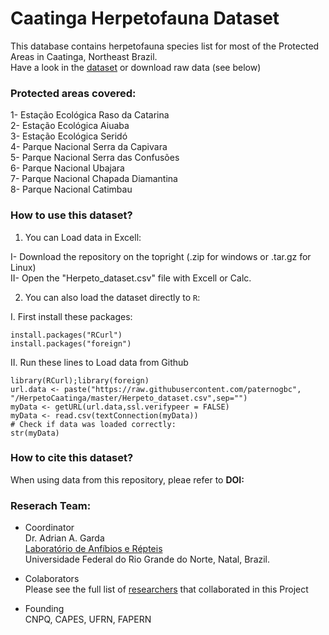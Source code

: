 # Caatinga Herpetofauna **Dataset**
This database contains herpetofauna species list for most of the Protected Areas in Caatinga, Northeast Brazil.  
Have a look in the [dataset](https://github.com/paternogbc/HerpetoCaatinga/blob/master/Herpeto_dataset.csv) or download raw data (see below)

### Protected areas covered:
1- Estação Ecológica Raso da Catarina  
2- Estação Ecológica Aiuaba  
3- Estação Ecológica Seridó  
4- Parque Nacional Serra da Capivara  
5- Parque Nacional Serra das Confusões   
6- Parque Nacional Ubajara  
7- Parque Nacional Chapada Diamantina  
8- Parque Nacional Catimbau  

### How to use this dataset?

1. You can Load data in Excell:  

  I- Download the repository on the topright (.zip for windows or .tar.gz for Linux)  
  II- Open the "Herpeto_dataset.csv" file with Excell or Calc.

2.  You can also load the dataset directly to `R`:  

  I. First install these packages:  
```{r}
install.packages("RCurl")
install.packages("foreign")
```

  II. Run these lines to Load data from Github  

```{r}
library(RCurl);library(foreign)
url.data <- paste("https://raw.githubusercontent.com/paternogbc",
"/HerpetoCaatinga/master/Herpeto_dataset.csv",sep="")
myData <- getURL(url.data,ssl.verifypeer = FALSE)
myData <- read.csv(textConnection(myData))
# Check if data was loaded correctly:
str(myData)
``` 
### How to cite this dataset?

When using data from this repository, pleae refer to **DOI:** 

### Reserach Team:

* Coordinator  
Dr. Adrian A. Garda  
[Laboratório de Anfíbios e Répteis](http://larufrn.visaomagu.org/)  
Universidade Federal do Rio Grande do Norte, Natal, Brazil.  

* Colaborators  
Please see the full list of [researchers](https://github.com/paternogbc/HerpetoCaatinga/blob/master/team.csv) that collaborated in this Project

* Founding  
CNPQ, CAPES, UFRN, FAPERN
